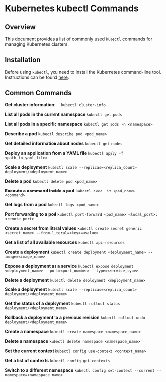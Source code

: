 # Kubernetes kubectl Commands

## Overview

This document provides a list of commonly used `kubectl` commands for managing Kubernetes clusters.

## Installation

Before using `kubectl`, you need to install the Kubernetes command-line tool. Instructions can be found [here](https://kubernetes.io/docs/tasks/tools/install-kubectl/).

## Common Commands

**Get cluster information:**
```  kubectl cluster-info```

**List all pods in the current namespace**
```kubectl get pods```

**List all pods in a specific namespace**
```kubectl get pods -n <namespace>```

**Describe a pod**
```kubectl describe pod <pod_name>```

**Get detailed information about nodes**
```kubectl get nodes```

**Deploy an application from a YAML file**
```kubectl apply -f <path_to_yaml_file>```

**Scale a deployment**
```kubectl scale --replicas=<replica_count> deployment/<deployment_name>```

**Delete a pod**
```kubectl delete pod <pod_name>```

**Execute a command inside a pod**
```kubectl exec -it <pod_name> -- <command>```

**Get logs from a pod**
```kubectl logs <pod_name>```

**Port forwarding to a pod**
```kubectl port-forward <pod_name> <local_port>:<remote_port>```

**Create a secret from literal values**
```kubectl create secret generic <secret_name> --from-literal=<key>=<value>```

**Get a list of all available resources**
```kubectl api-resources```

**Create a deployment**
```kubectl create deployment <deployment_name> --image=<image_name>```

**Expose a deployment as a service**
```kubectl expose deployment <deployment_name> --port=<port_number> --type=<service_type>```

**Delete a deployment**
```kubectl delete deployment <deployment_name>```

**Scale a deployment**
```kubectl scale --replicas=<replica_count> deployment/<deployment_name>```

**Get the status of a deployment**
```kubectl rollout status deployment/<deployment_name>```

**Rollback a deployment to a previous revision**
```kubectl rollout undo deployment/<deployment_name>```

**Create a namespace**
```kubectl create namespace <namespace_name>```

**Delete a namespace**
```kubectl delete namespace <namespace_name>```

**Set the current context**
```kubectl config use-context <context_name>```

**Get a list of contexts**
```kubectl config get-contexts```

**Switch to a different namespace**
```kubectl config set-context --current --namespace=<namespace_name>```
